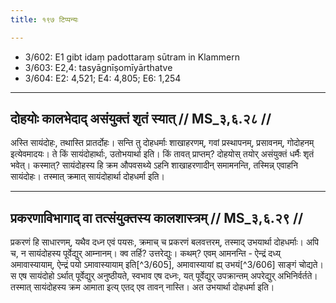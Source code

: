 ```yaml
---
title: १९७ टिप्पन्यः

---
```

- 3/602: E1 gibt idaṃ padottaraṃ sūtram in Klammern
- 3/603: E2,4: tasyāgnīṣomīyārthatve
- 3/604: E2: 4,521; E4: 4,805; E6: 1,254

____________________________________________


## दोहयोः कालभेदाद् असंयुक्तं शृतं स्यात् // MS_३,६.२८ //

अस्ति सायंदोहः, तथास्ति प्रातर्दोहः। सन्ति तु दोहधर्माः शाखाहरणम्, गवां प्रस्थापनम्, प्रसावनम्, गोदोहनम् इत्येवमादयः। ते किं सायंदोहार्थाः, उतोभयार्था इति। किं तावत् प्राप्तम्? दोहयोस् तयोर् असंयुक्तं धर्मैः शृतं भवेत्। कस्मात्? सायंदोहस्य हि क्रम औपवसथ्ये ऽहनि शाखाहरणादीन् समामनन्ति, तस्मिन्न् एवाहनि सायंदोहः। तस्मात् क्रमात् सायंदोहार्था दोहधर्मा इति।


____________________________________________


## प्रकरणाविभागाद् वा तत्संयुक्तस्य कालशास्त्रम् // MS_३,६.२९ //

प्रकरणं हि साधारणम्, यथैव दध्न एवं पयसः, क्रमाच् च प्रकरणं बलवत्तरम्, तस्माद् उभयार्था दोहधर्माः। अपि च, न सायंदोहस्य पूर्वेद्युर् आम्नानम्। क्व तर्हि? उत्तरेद्युः। कथम्? एवम् आमनन्ति - ऐन्द्रं दध्य् अमावास्यायाम्, ऐन्द्रं पयो ऽमावास्यायाम् इति[^3/605], अमावास्यायां ह्य् उभयं[^3/606] साङ्गं चोद्यते। स एष सायंदोहो ऽर्थात् पूर्वेद्युर् अनुष्ठीयते, स्वभाव एष दध्नः, यत् पूर्वेद्युर् उपक्रान्तम् अपरेद्युर् अभिनिर्वर्तते। तस्मात् सायंदोहस्य क्रम आमाता इत्य् एतद् एव तावन् नास्ति। अत उभयार्था दोहधर्मा इति।
